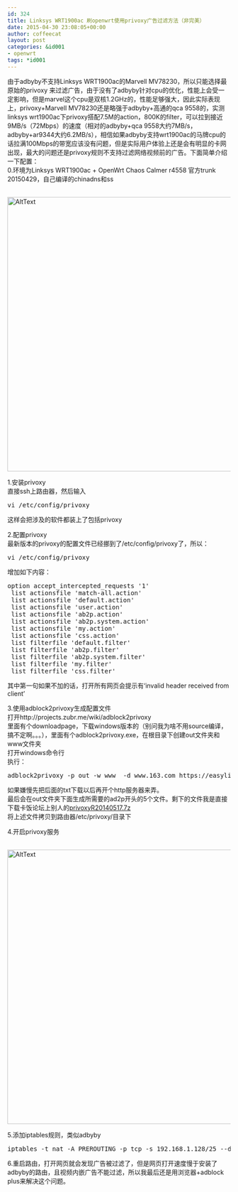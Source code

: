 ```yaml
---
id: 324
title: Linksys WRT1900ac 刷openwrt使用privoxy广告过滤方法（非完美）
date: 2015-04-30 23:08:05+00:00
author: coffeecat
layout: post
categories: &id001
- openwrt
tags: *id001
---
```

由于adbyby不支持Linksys WRT1900ac的Marvell MV78230，所以只能选择最原始的privoxy 来过滤广告，由于没有了adbyby针对cpu的优化，性能上会受一定影响，但是marvel这个cpu是双核1.2GHz的，性能足够强大，因此实际表现上，privoxy+Marvell MV78230还是略强于adbyby+高通的qca 9558的，实测linksys wrt1900ac下privoxy搭配7.5M的action，800K的filter，可以拉到接近9MB/s（72Mbps）的速度（相对的adbyby+qca 9558大约7MB/s，adbyby+ar9344大约6.2MB/s），相信如果adbyby支持wrt1900ac的马牌cpu的话拉满100Mbps的带宽应该没有问题，但是实际用户体验上还是会有明显的卡网出现，最大的问题还是privoxy规则不支持过滤网络视频前的广告。下面简单介绍一下配置：  
0.环境为Linksys WRT1900ac + OpenWrt Chaos Calmer r4558 官方trunk 20150429，自己编译的chinadns和ss 

<br>
 <img src="https://jibenfa.github.io/uploads/2015/04/QQ20150430195230.png" width="1000" height="618" alt="AltText" />
 <br>
 
1.安装privoxy  
直接ssh上路由器，然后输入  
<!--more-->

<pre class="lang:sh decode:true " >vi /etc/config/privoxy</pre>

这样会把涉及的软件都装上了包括privoxy

2.配置privoxy  
最新版本的privoxy的配置文件已经挪到了/etc/config/privoxy了，所以：

<pre class="lang:sh decode:true " >vi /etc/config/privoxy</pre>

增加如下内容：

<pre class="lang:vim decode:true " >option accept_intercepted_requests '1'
 list actionsfile 'match-all.action'
 list actionsfile 'default.action'
 list actionsfile 'user.action'
 list actionsfile 'ab2p.action'
 list actionsfile 'ab2p.system.action'
 list actionsfile 'my.action'
 list actionsfile 'css.action'
 list filterfile 'default.filter'
 list filterfile 'ab2p.filter'
 list filterfile 'ab2p.system.filter'
 list filterfile 'my.filter'
 list filterfile 'css.filter'</pre>

其中第一句如果不加的话，打开所有网页会提示有‘invalid header received from client’

3.使用adblock2privoxy生成配置文件  
打开http://projects.zubr.me/wiki/adblock2privoxy  
里面有个downloadpage，下载windows版本的（别问我为啥不用source编译，搞不定啊。。。），里面有个adblock2privoxy.exe，在根目录下创建out文件夹和www文件夹  
打开windows命令行  
执行：

<pre class="lang:sh decode:true " >adblock2privoxy -p out -w www  -d www.163.com https://easylist-downloads.adblockplus.org/easylistchina+easylist.txt
</pre>

如果嫌慢先把后面的txt下载以后再开个http服务器来弄。  
最后会在out文件夹下面生成所需要的ad2p开头的5个文件。剩下的文件我是直接下载卡饭论坛上别人的[privoxyR20140517.7z](http://att.kafan.cn/forum.php?mod=attachment&aid=MjQ0NDY4NnwxNmQ1Y2M1MXwxNDMwNDAyMzI4fDB8MTczNjc3Ng%3D%3D)  
将上述文件拷贝到路由器/etc/privoxy/目录下 

4.开启privoxy服务  

<br>
 <img src="https://jibenfa.github.io/uploads/2015/04/QQ20150430225919.png" width="1000" height="618" alt="AltText" />
 <br>


5.添加iptables规则，类似adbyby

<pre class="lang:sh decode:true " >iptables -t nat -A PREROUTING -p tcp -s 192.168.1.128/25 --dport 80 -j REDIRECT --to-ports 8118</pre>

6.重启路由，打开网页就会发现广告被过滤了，但是网页打开速度慢于安装了adbyby的路由，且视频内嵌广告不能过滤，所以我最后还是用浏览器+adblock plus来解决这个问题。